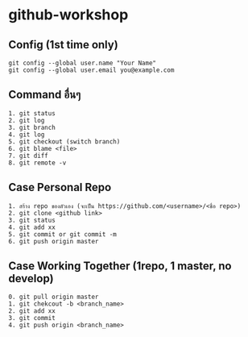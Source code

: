 # github-workshop

## Config (1st time only)

```
git config --global user.name "Your Name"
git config --global user.email you@example.com
```

## Command อื่นๆ

```
1. git status
2. git log
3. git branch
4. git log
5. git checkout (switch branch)
6. git blame <file>
7. git diff
8. git remote -v
```

## Case Personal Repo

```
1. สร้าง repo ของตัวเอง (จะเป็น https://github.com/<username>/<ชื่อ repo>)
2. git clone <github link>
3. git status
4. git add xx
5. git commit or git commit -m
6. git push origin master

```

## Case Working Together (1repo, 1 master, no develop)

```
0. git pull origin master
1. git chekcout -b <branch_name>
2. git add xx
3. git commit
4. git push origin <branch_name>
```

